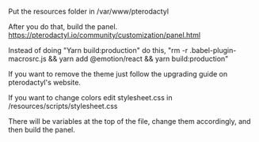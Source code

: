 Put the resources folder in /var/www/pterodactyl

After you do that, build the panel. https://pterodactyl.io/community/customization/panel.html

Instead of doing "Yarn build:production" do this, "rm -r .babel-plugin-macrosrc.js && yarn add @emotion/react && yarn build:production"

If you want to remove the theme just follow the upgrading guide on pterodactyl's website.

If you want to change colors edit stylesheet.css in /resources/scripts/stylesheet.css

There will be variables at the top of the file, change them accordingly, and then build the panel.
